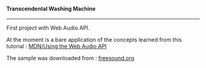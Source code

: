 
#### Transcendental Washing Machine
---
First project with Web Audio API. 

At the moment is a bare application of the concepts learned from this tutorial :
[MDN/Using the Web Audio API](https://developer.mozilla.org/en-US/docs/Web/API/Web_Audio_API/Using_Web_Audio_API)

The sample was downloaded from : [freesound.org](https://freesound.org/people/Sokol_Soundworks/sounds/478453/)
